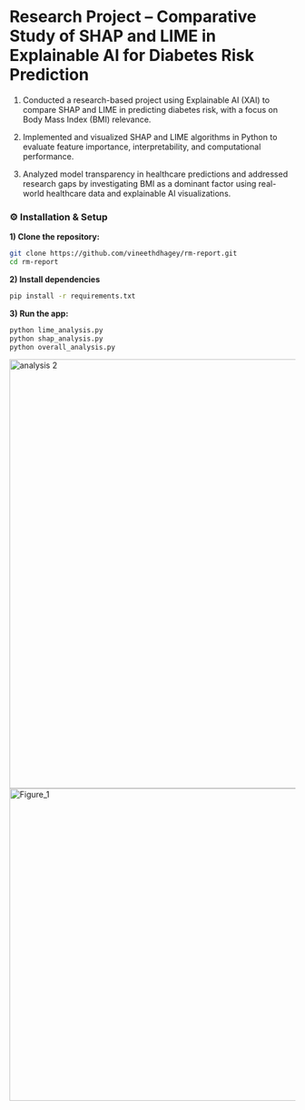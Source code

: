 # Research Project – Comparative Study of SHAP and LIME in Explainable AI for Diabetes Risk Prediction

1) Conducted a research-based project using Explainable AI (XAI) to compare SHAP and LIME in predicting diabetes risk, with a focus on Body Mass Index (BMI) relevance.

2) Implemented and visualized SHAP and LIME algorithms in Python to evaluate feature importance, interpretability, and computational performance.

3) Analyzed model transparency in healthcare predictions and addressed research gaps by investigating BMI as a dominant factor using real-world healthcare data and explainable AI visualizations.

### ⚙️ Installation & Setup
**1) Clone the repository:**

 ```bash
 git clone https://github.com/vineethdhagey/rm-report.git
 cd rm-report
```
**2) Install dependencies**

   ```bash
   pip install -r requirements.txt

```
**3) Run the app:**
 ```bash
python lime_analysis.py
python shap_analysis.py
python overall_analysis.py

```

<img width="1536" height="754" alt="analysis 2" src="https://github.com/user-attachments/assets/b85b4f84-3bcd-4de1-87c0-265049aa9793" />


<img width="800" height="549" alt="Figure_1" src="https://github.com/user-attachments/assets/537c9ad1-d99b-4edd-a535-a3472fbdf53e" />

